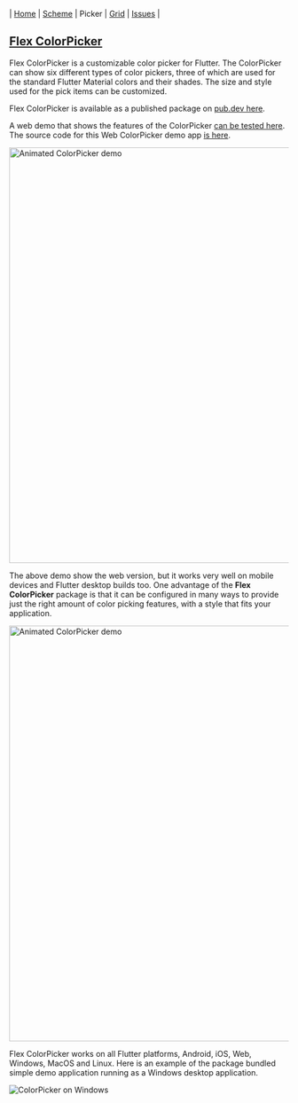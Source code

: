| [Home](https://rydmike.com/) | [Scheme](colorscheme) | Picker | [Grid](gridview) | [Issues](flutterissues) |

## [Flex ColorPicker](https://pub.dev/packages/flex_color_picker)

Flex ColorPicker is a customizable color picker for Flutter. The ColorPicker can show six different types of color pickers, three of which are used for the standard Flutter Material colors and their shades. The size and style used for the pick items can be customized.

Flex ColorPicker is available as a published package on [pub.dev here](https://pub.dev/packages/flex_color_picker).

A web demo that shows the features of the ColorPicker [can be tested here](http://rydmike.com/democolorpicker). The source code for this Web ColorPicker demo app [is here](https://github.com/rydmike/color_picker_demo).

<img src="https://rydmike.com/assets/ColorPickerWeb.gif?raw=true" alt="Animated ColorPicker demo" width="750"/>

The above demo show the web version, but it works very well on mobile devices and Flutter desktop builds too. One advantage of the **Flex ColorPicker** package is that it can be configured in many ways to provide just the right amount of color picking features, with a style that fits your application.

<img src="https://rydmike.com/assets/ColorPickerAllSize50.png?raw=true" width="750" alt="Animated ColorPicker demo"/>

Flex ColorPicker works on all Flutter platforms, Android, iOS, Web, Windows, MacOS and Linux. Here is an example of the package bundled simple demo application running as a Windows desktop application.

<img src="https://github.com/rydmike/flex_color_picker/blob/master/resources/ColorPickerEnterCode.gif?raw=true" alt="ColorPicker on Windows"/>
